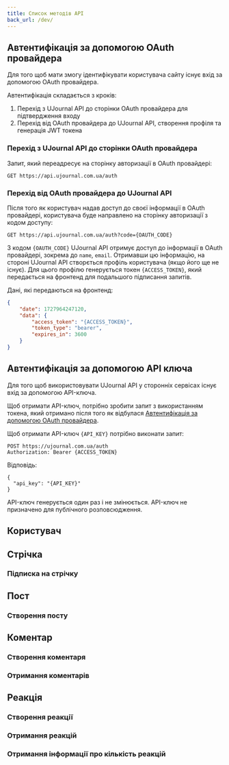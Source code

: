 ```yaml
---
title: Список методів API
back_url: /dev/
---
```


## Автентифікація за допомогою OAuth провайдера

Для того щоб мати змогу ідентифікувати користувача сайту існує вхід за допомогою OAuth провайдера.

Автентифікація складається з кроків:

1. Перехід з UJournal API до сторінки OAuth провайдера для підтвердження входу
2. Перехід від OAuth провайдера до UJournal API, створення профіля та генерація JWT токена

### Перехід з UJournal API до сторінки OAuth провайдера

Запит, який переадресує на сторінку авторизації в OAuth провайдері:

```
GET https://api.ujournal.com.ua/auth
```

### Перехід від OAuth провайдера до UJournal API

Після того як користувач надав доступ до своєї інформації в OAuth провайдері, користувача буде направлено на сторінку авторизації з кодом доступу:

```
GET https://api.ujournal.com.ua/auth?code={OAUTH_CODE}
```

З кодом `{OAUTH_CODE}` UJournal API отримує доступ до інформації в OAuth провайдері, зокрема до `name`, `email`. Отримавши цю інформацію, на стороні UJournal API створється профіль користувача (якщо його ще не існує). Для цього профілю генерується токен `{ACCESS_TOKEN}`, який передається на фронтенд для подальшого підписання запитів.

Дані, які передаються на фронтенд:

```json
{
    "date": 1727964247120,
    "data": {
        "access_token": "{ACCESS_TOKEN}",
        "token_type": "bearer",
        "expires_in": 3600
    }
}
```

## Автентифікація за допомогою API ключа

Для того щоб використовувати UJournal API у сторонніх сервісах існує вхід за допомогою API-ключа.

Щоб отримати API-ключ, потрібно зробити запит з використанням токена, який отримано після того як відбулася [Автентифікація за допомогою OAuth провайдера](#автентифікація-за-допомогою-oauth-провайдера).

Щоб отримати API-ключ `{API_KEY}` потрібно виконати запит:

```
POST https://ujournal.com.ua/auth
Authorization: Bearer {ACCESS_TOKEN}
```

Відповідь:

```
{
  "api_key": "{API_KEY}"
}
```

API-ключ генерується один раз і не змінюється. API-ключ не призначено для публічного розповсюдження.

## Користувач

## Стрічка

### Підписка на стрічку

## Пост

### Створення посту

## Коментар

### Створення коментаря

### Отримання коментарів

## Реакція

### Створення реакції

### Отримання реакцій

### Отримання інформації про кількість реакцій
